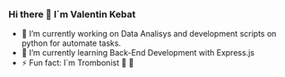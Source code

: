 ### Hi there 👋 I´m Valentin Kebat 

- 🔭 I’m currently working on Data Analisys and development scripts on python for automate tasks.
- 🌱 I’m currently learning Back-End Development with Express.js
- ⚡ Fun fact: I´m Trombonist :trumpet: :trumpet:
<!--
**Valenkebat/valenkebat** is a ✨ _special_ ✨ repository because its `README.md` (this file) appears on your GitHub profile.

Here are some ideas to get you started:

- 🔭 I’m currently working on Data Analisys and development scripts on python for automate tasks.
- 🌱 I’m currently learning Back-End Development whith Express.js
- 👯 I’m looking to collaborate on ...
- 🤔 I’m looking for help with ...
- 💬 Ask me about ...
- 📫 How to reach me: ...
- 😄 Pronouns: ...
- ⚡ Fun fact: ... I´m Trombonist

